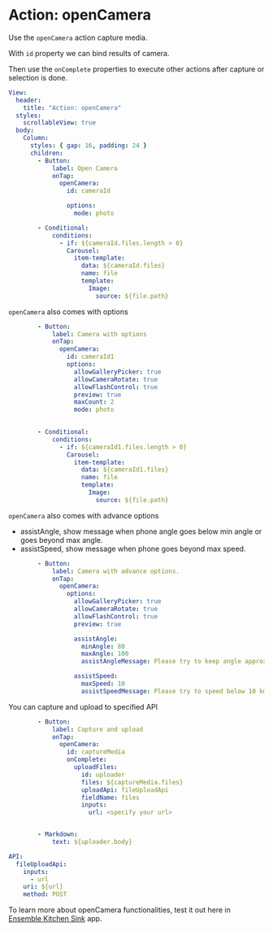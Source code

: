 # Action: openCamera

Use the `openCamera`  action capture media. 

With `id` property we can bind results of camera.

Then use the `onComplete`  properties to execute other actions after capture or selection is done.

```yaml
View:
  header:
    title: "Action: openCamera"
  styles:
    scrollableView: true
  body:
    Column: 
      styles: { gap: 16, padding: 24 }
      children:
        - Button:
            label: Open Camera
            onTap:
              openCamera:
                id: cameraId

                options:
                  mode: photo

        - Conditional:
            conditions:
              - if: ${cameraId.files.length > 0}
                Carousel:
                  item-template:
                    data: ${cameraId.files}
                    name: file
                    template:
                      Image:
                        source: ${file.path}
```

`openCamera`  also comes with options

```yaml
        - Button:
            label: Camera with options
            onTap:
              openCamera:
                id: cameraId1
                options:
                  allowGalleryPicker: true
                  allowCameraRotate: true
                  allowFlashControl: true
                  preview: true
                  maxCount: 2
                  mode: photo
                    

        - Conditional:
            conditions:
              - if: ${cameraId1.files.length > 0}
                Carousel:
                  item-template:
                    data: ${cameraId1.files}
                    name: file
                    template:
                      Image:
                        source: ${file.path}
```

`openCamera`  also comes with advance options
- assistAngle, show message when phone angle goes below min angle or goes beyond max angle.
- assistSpeed, show message when phone goes beyond max speed.

```yaml
        - Button:
            label: Camera with advance options.
            onTap:
              openCamera:
                options:
                  allowGalleryPicker: true
                  allowCameraRotate: true
                  allowFlashControl: true
                  preview: true

                  assistAngle:
                    minAngle: 80
                    maxAngle: 100
                    assistAngleMessage: Please try to keep angle approx. 90 degree.

                  assistSpeed:
                    maxSpeed: 10
                    assistSpeedMessage: Please try to speed below 10 km/hr.
```

You can capture and upload to specified API

```yaml
        - Button:
            label: Capture and upload
            onTap:
              openCamera:
                id: captureMedia
                onComplete:
                  uploadFiles:
                    id: uploader
                    files: ${captureMedia.files}
                    uploadApi: fileUploadApi
                    fieldName: files
                    inputs:
                      url: <specify your url>


        - Markdown:
            text: ${uploader.body}

API:
  fileUploadApi:
    inputs:
      - url
    uri: ${url}
    method: POST
```

To learn more about openCamera functionalities, test it out here in [Ensemble Kitchen Sink](https://studio.ensembleui.com/app/e24402cb-75e2-404c-866c-29e6c3dd7992/screen/USuOaOZApSgzE2uVrqlv) app.